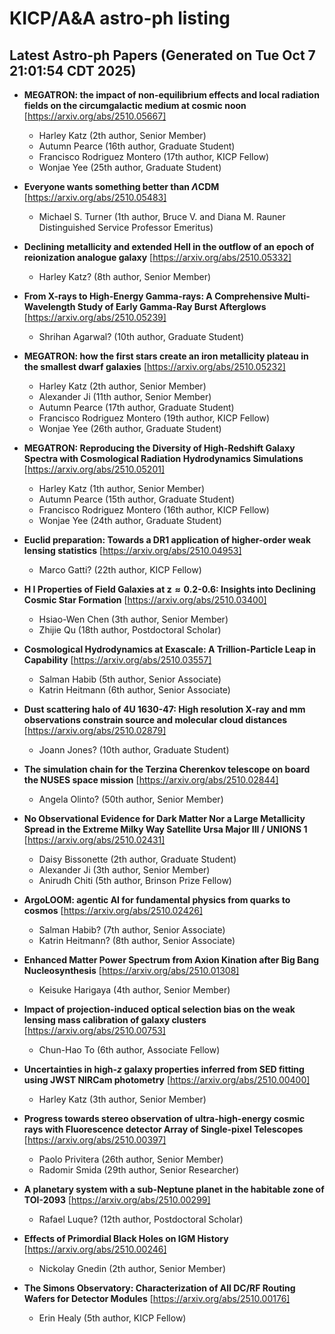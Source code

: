 # KICP/A&A astro-ph listing

## Latest Astro-ph Papers (Generated on Tue Oct  7 21:01:54 CDT 2025)

- **MEGATRON: the impact of non-equilibrium effects and local radiation fields on the circumgalactic medium at cosmic noon**
[https://arxiv.org/abs/2510.05667]
  + Harley Katz (2th author, Senior Member)
  + Autumn Pearce (16th author, Graduate Student)
  + Francisco Rodriguez Montero (17th author, KICP Fellow)
  + Wonjae Yee (25th author, Graduate Student)

- **Everyone wants something better than $Λ$CDM**
[https://arxiv.org/abs/2510.05483]
  + Michael S. Turner (1th author, Bruce V. and Diana M. Rauner Distinguished Service Professor Emeritus)

- **Declining metallicity and extended HeII in the outflow of an epoch of reionization analogue galaxy**
[https://arxiv.org/abs/2510.05332]
  + Harley Katz? (8th author, Senior Member)

- **From X-rays to High-Energy Gamma-rays: A Comprehensive Multi-Wavelength Study of Early Gamma-Ray Burst Afterglows**
[https://arxiv.org/abs/2510.05239]
  + Shrihan Agarwal? (10th author, Graduate Student)

- **MEGATRON: how the first stars create an iron metallicity plateau in the smallest dwarf galaxies**
[https://arxiv.org/abs/2510.05232]
  + Harley Katz (2th author, Senior Member)
  + Alexander Ji (11th author, Senior Member)
  + Autumn Pearce (17th author, Graduate Student)
  + Francisco Rodriguez Montero (19th author, KICP Fellow)
  + Wonjae Yee (26th author, Graduate Student)

- **MEGATRON: Reproducing the Diversity of High-Redshift Galaxy Spectra with Cosmological Radiation Hydrodynamics Simulations**
[https://arxiv.org/abs/2510.05201]
  + Harley Katz (1th author, Senior Member)
  + Autumn Pearce (15th author, Graduate Student)
  + Francisco Rodriguez Montero (16th author, KICP Fellow)
  + Wonjae Yee (24th author, Graduate Student)

- **Euclid preparation: Towards a DR1 application of higher-order weak lensing statistics**
[https://arxiv.org/abs/2510.04953]
  + Marco Gatti? (22th author, KICP Fellow)

- **H I Properties of Field Galaxies at $\boldsymbol{z\approx 0.2}$-0.6: Insights into Declining Cosmic Star Formation**
[https://arxiv.org/abs/2510.03400]
  + Hsiao-Wen Chen (3th author, Senior Member)
  + Zhijie Qu (18th author, Postdoctoral Scholar)

- **Cosmological Hydrodynamics at Exascale: A Trillion-Particle Leap in Capability**
[https://arxiv.org/abs/2510.03557]
  + Salman Habib (5th author, Senior Associate)
  + Katrin Heitmann (6th author, Senior Associate)

- **Dust scattering halo of 4U 1630-47: High resolution X-ray and mm observations constrain source and molecular cloud distances**
[https://arxiv.org/abs/2510.02879]
  + Joann Jones? (10th author, Graduate Student)

- **The simulation chain for the Terzina Cherenkov telescope on board the NUSES space mission**
[https://arxiv.org/abs/2510.02844]
  + Angela Olinto? (50th author, Senior Member)

- **No Observational Evidence for Dark Matter Nor a Large Metallicity Spread in the Extreme Milky Way Satellite Ursa Major III / UNIONS 1**
[https://arxiv.org/abs/2510.02431]
  + Daisy Bissonette (2th author, Graduate Student)
  + Alexander Ji (3th author, Senior Member)
  + Anirudh Chiti (5th author, Brinson Prize Fellow)

- **ArgoLOOM: agentic AI for fundamental physics from quarks to cosmos**
[https://arxiv.org/abs/2510.02426]
  + Salman Habib? (7th author, Senior Associate)
  + Katrin Heitmann? (8th author, Senior Associate)

- **Enhanced Matter Power Spectrum from Axion Kination after Big Bang Nucleosynthesis**
[https://arxiv.org/abs/2510.01308]
  + Keisuke Harigaya (4th author, Senior Member)

- **Impact of projection-induced optical selection bias on the weak lensing mass calibration of galaxy clusters**
[https://arxiv.org/abs/2510.00753]
  + Chun-Hao To (6th author, Associate Fellow)

- **Uncertainties in high-$z$ galaxy properties inferred from SED fitting using JWST NIRCam photometry**
[https://arxiv.org/abs/2510.00400]
  + Harley Katz (3th author, Senior Member)

- **Progress towards stereo observation of ultra-high-energy cosmic rays with Fluorescence detector Array of Single-pixel Telescopes**
[https://arxiv.org/abs/2510.00397]
  + Paolo Privitera (26th author, Senior Member)
  + Radomir Smida (29th author, Senior Researcher)

- **A planetary system with a sub-Neptune planet in the habitable zone of TOI-2093**
[https://arxiv.org/abs/2510.00299]
  + Rafael Luque? (12th author, Postdoctoral Scholar)

- **Effects of Primordial Black Holes on IGM History**
[https://arxiv.org/abs/2510.00246]
  + Nickolay Gnedin (2th author, Senior Member)

- **The Simons Observatory: Characterization of All DC/RF Routing Wafers for Detector Modules**
[https://arxiv.org/abs/2510.00176]
  + Erin Healy (5th author, KICP Fellow)

